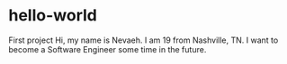 # hello-world
First project
Hi, my name is Nevaeh. I am 19 from Nashville, TN. I want to become a Software Engineer some time in the future.
